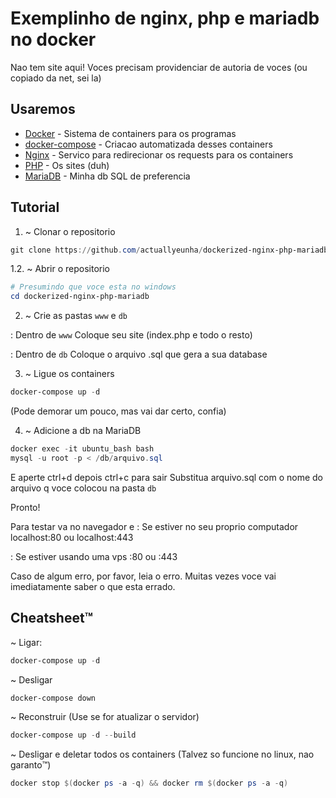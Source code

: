 # Exemplinho de nginx, php e mariadb no docker

Nao tem site aqui! Voces precisam providenciar de autoria de voces (ou copiado da net, sei la)

## Usaremos

- [Docker](https://www.docker.com/) - Sistema de containers para os programas
- [docker-compose](https://docs.docker.com/compose/) - Criacao automatizada desses containers
- [Nginx](https://www.nginx.com/) - Servico para redirecionar os requests para os containers
- [PHP](https://www.php.net/) - Os sites (duh)
- [MariaDB](https://mariadb.org/) - Minha db SQL de preferencia

## Tutorial

1. ~ Clonar o repositorio

```powershell
git clone https://github.com/actuallyeunha/dockerized-nginx-php-mariadb
```

1.2. ~ Abrir o repositorio

```powershell
# Presumindo que voce esta no windows
cd dockerized-nginx-php-mariadb
```

2. ~ Crie as pastas `www` e `db`

: Dentro de `www`
  Coloque seu site (index.php e todo o resto)

: Dentro de `db`
  Coloque o arquivo .sql que gera a sua database

3. ~ Ligue os containers
```powershell
docker-compose up -d
```
(Pode demorar um pouco, mas vai dar certo, confia)

4. ~ Adicione a db na MariaDB
```powershell
docker exec -it ubuntu_bash bash
mysql -u root -p < /db/arquivo.sql
```
E aperte ctrl+d depois ctrl+c para sair
Substitua arquivo.sql com o nome do arquivo q voce colocou na pasta `db`

Pronto!

Para testar va no navegador e
: Se estiver no seu proprio computador
  localhost:80
  ou
  localhost:443

: Se estiver usando uma vps
  <ip>:80
  ou
  <ip>:443

Caso de algum erro, por favor, leia o erro. Muitas vezes voce vai imediatamente saber o que esta errado.

## Cheatsheet:tm:

~ Ligar:
```powershell
docker-compose up -d
```

~ Desligar
```powershell
docker-compose down
```

~ Reconstruir (Use se for atualizar o servidor)
```powershell
docker-compose up -d --build
```

~ Desligar e deletar todos os containers (Talvez so funcione no linux, nao garanto:tm:)
```powershell
docker stop $(docker ps -a -q) && docker rm $(docker ps -a -q)
```
